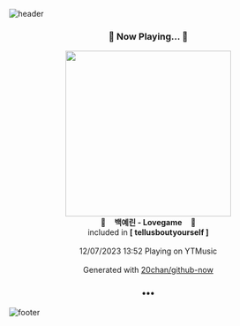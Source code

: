 ![header](https://capsule-render.vercel.app/api?type=wave&height=170&section=header&fontColor=090707&fontAlignX=45&fontAlignY=65&fontSize=100)

<h3 align="center">🎵 Now Playing... 🎵</h3>
<p align="center">
  <a href="https://music.youtube.com/watch?v=Ic2iQMDyfPo">
    <img width="300" src="https://lh3.googleusercontent.com/FUrAEqtby_uLa-vVe9Ej7zxpwSNDUjJxilm5_WAcnA2awH3TuKHrxANbcbs0RApV1Hs4YS939zVugPou">
  </a>
  <br>
  🎵&nbsp&nbsp&nbsp <b>백예린 - Lovegame</b> &nbsp&nbsp&nbsp🎵
  <br>
  included in <b>[ tellusboutyourself ]</b>
  
  <br />
  <br />
  12/07/2023 13:52 Playing on YTMusic
  <br />
  <br />
  Generated with <a href="https://github.com/20chan/github-now">20chan/github-now</a>
</p>

<h3 align="center">•••</h3>

![footer](https://capsule-render.vercel.app/api?type=wave&height=150&section=footer)

